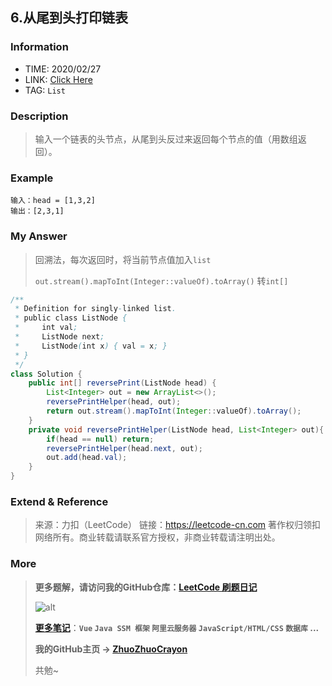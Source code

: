## 6.从尾到头打印链表

### Information

* TIME: 2020/02/27
* LINK: [Click Here](https://leetcode-cn.com/problems/cong-wei-dao-tou-da-yin-lian-biao-lcof/)
* TAG: `List`

### Description

> 输入一个链表的头节点，从尾到头反过来返回每个节点的值（用数组返回）。

### Example

```text
输入：head = [1,3,2]
输出：[2,3,1]
```

### My Answer

> 回溯法，每次返回时，将当前节点值加入`list`
>
> `out.stream().mapToInt(Integer::valueOf).toArray()` 转`int[]`

```java
/**
 * Definition for singly-linked list.
 * public class ListNode {
 *     int val;
 *     ListNode next;
 *     ListNode(int x) { val = x; }
 * }
 */
class Solution {
    public int[] reversePrint(ListNode head) {
        List<Integer> out = new ArrayList<>();
        reversePrintHelper(head, out);
        return out.stream().mapToInt(Integer::valueOf).toArray();
    }
    private void reversePrintHelper(ListNode head, List<Integer> out){
        if(head == null) return;
        reversePrintHelper(head.next, out);
        out.add(head.val);
    }
}
```

### Extend & Reference

> 来源：力扣（LeetCode）
> 链接：https://leetcode-cn.com
> 著作权归领扣网络所有。商业转载请联系官方授权，非商业转载请注明出处。

### More

> **更多题解，请访问我的GitHub仓库：[LeetCode 刷题日记](https://github.com/ZhuoZhuoCrayon/my-Nodes/blob/master/Daily/README_2020.md)**
>
> ![alt](https://raw.githubusercontent.com/ZhuoZhuoCrayon/my-Nodes/master/Daily/img/mynode.png)
>
> [**更多笔记**](https://github.com/ZhuoZhuoCrayon/my-Nodes)：**`Vue` `Java SSM 框架` `阿里云服务器` `JavaScript/HTML/CSS`   `数据库` ...**
>
> **我的GitHub主页 -> [ZhuoZhuoCrayon](https://github.com/ZhuoZhuoCrayon)**
>
> 共勉~

